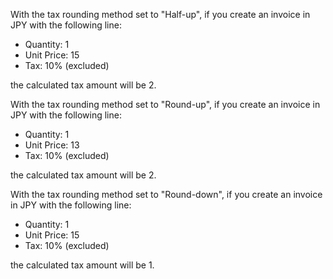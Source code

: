 With the tax rounding method set to "Half-up", if you create an invoice in JPY with the
following line:

- Quantity: 1
- Unit Price: 15
- Tax: 10% (excluded)

the calculated tax amount will be 2.

With the tax rounding method set to "Round-up", if you create an invoice in JPY with the
following line:

- Quantity: 1
- Unit Price: 13
- Tax: 10% (excluded)

the calculated tax amount will be 2.

With the tax rounding method set to "Round-down", if you create an invoice in JPY with the
following line:

- Quantity: 1
- Unit Price: 15
- Tax: 10% (excluded)

the calculated tax amount will be 1.
